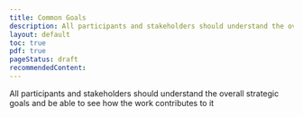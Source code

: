 ```yaml
---
title: Common Goals
description: All participants and stakeholders should understand the overall strategic goals and be able to see how the work contributes to it
layout: default
toc: true
pdf: true
pageStatus: draft
recommendedContent:
---
```


All participants and stakeholders should understand the overall strategic goals and be able to see how the work contributes to it